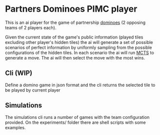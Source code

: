 # Partners Dominoes PIMC player

This is an ai player for the game of partnership [dominoes](https://en.wikipedia.org/wiki/Dominoes) (2 opposing teams of 2 players each).

Given the current state of the game's public information (played tiles excluding other player's hidden tiles) the ai will generate a set of possible scenarios of perfect information by uniformly sampling from the possible configurations of the hidden tiles. In each scenario the ai will run [MCTS](https://en.wikipedia.org/wiki/Monte_Carlo_tree_search) to generate a move. The ai will then select the move with the most wins.

## Cli (WIP)

Define a domino game in json format and the cli returns the selected tile to be played by current player

## Simulations

The simulations cli runs a number of games with the team
configuration provided. On the experiments/ folder there are shell scripts with some examples.
